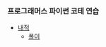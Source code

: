 ### 프로그래머스 파이썬 코테 연습

* [내적](https://school.programmers.co.kr/learn/courses/30/lessons/70128?language=python3)
  * [풀이](https://github.com/hersheythings/hersheydev/blob/main/study/python/programmers/inner_product.py)
